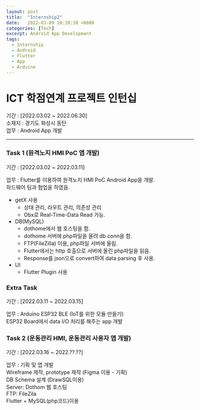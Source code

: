 ```yaml
---
layout: post
title:  "Internship2"
date:   2022-03-09 10:20:30 +0800
categories: [Tech]
excerpt: Android App Development
tags:
  - Internship
  - Android
  - Flutter
  - App
  - Arduino
---
```


# ICT 학점연계 프로젝트 인턴십

기간 : [2022.03.02 ~ 2022.06.30]  
소재지 : 경기도 화성시 동탄  
업무 : Android App 개발  

---  

### Task 1 (원격노지 HMI PoC 앱 개발)  

기간 : [2022.03.02 ~ 2022.03.11]  

업무 : Flutter를 이용하여 원격노지 HMI PoC Android App을 개발.  
하드웨어 팀과 협업을 하였음.  

- getX 사용
  - 상태 관리, 라우트 관리, 의존성 관리  
  - Obx로 Real-Time-Data Read 가능.  
- DB(MySQL)
  - dothome에서 웹 호스팅을 함.  
  - dothome 서버에 php파일을 올려 db conn을 함.  
  - FTP(FileZilla) 이용, php파일 서버에 올림.  
  - Flutter에서는 http 호출으로 서버에 올린 php파일을 읽음.  
  - Response를 json으로 convert하여 data parsing 후 사용.  
- UI
  - Flutter Plugin 사용  


### Extra Task

기간 : [2022.03.11 ~ 2022.03.15]  

업무 : Arduino ESP32 BLE (IoT를 위한 모듈 만들기)  
ESP32 Board에서 data I/O 처리를 해주는 app 개발  


### Task 2 (운동관리 HMI, 운동관리 사용자 앱 개발)

기간 : [2022.03.16 ~ 2022.??.??]  

업무 : 기획 및 앱 개발  
Wireframe 제작, prototype 제작 (Figma 이용 - 기획)  
DB Schema 설계 (DrawSQL이용)  
Server: Dothom 웹 호스팅  
FTP: FileZila  
Flutter + MySQL(php코드)이용  